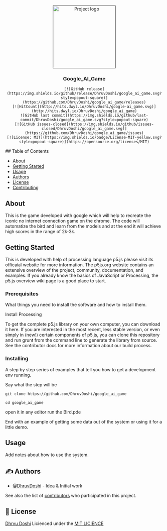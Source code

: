<p align="center">
  <a href="" rel="noopener">
 <img width=200px height=200px src="https://i.imgur.com/7sAyjXU.png" alt="Project logo"></a>
</p>

<h3 align="center">Google_AI_Game</h3>

<div align="center">

    [![GitHub release](https://img.shields.io/github/release/DhruvDoshi/google_ai_game.svg?style=popout-square)](https://github.com/DhruvDoshi/google_ai_game/releases)
    [![HitCount](http://hits.dwyl.io/DhruvDoshi/google-ai_game.svg)](http://hits.dwyl.io/DhruvDoshi/google_ai_game)
    ![GitHub last commit](https://img.shields.io/github/last-commit/DhruvDoshi/google_ai_game.svg?style=popout-square)
    [![GitHub issues-closed](https://img.shields.io/github/issues-closed/DhruvDoshi/google_ai_game.svg)](https://github.com/DhruvDoshi/google_ai_game/issues)
    [![License: MIT](https://img.shields.io/badge/License-MIT-yellow.svg?style=popout-square)](https://opensource.org/licenses/MIT)

</div>
## Table of Contents

- [About](#about)
- [Getting Started](#getting_started)
- [Usage](#usage)
- [Authors](#authors)
- [License](#usage)
- [Contributing](../CONTRIBUTING.md)

## About <a name = "about"></a>

This is the game developed with google which will help to recreate the iconic no internet connection game on the chrome. The code will automatize the bird and learn from the models and at the end it will achieve high scores in the range of 2k-3k.

## Getting Started <a name = "getting_started"></a>

This is developed with help of processing language p5.js please visit its officaial website for more information.
The p5js.org website contains an extensive overview of the project, community, documentation, and examples. If you already know the basics of JavaScript or Processing, the p5.js overview wiki page is a good place to start.


### Prerequisites

What things you need to install the software and how to install them.

Install Processing 

To get the complete p5.js library on your own computer, you can download it here. If you are interested in the most recent, less stable version, or even simply in (new!) certain components of p5.js, you can clone this repository and run grunt from the command line to generate the library from source. See the contributor docs for more information about our build process.

### Installing

A step by step series of examples that tell you how to get a development env running.

Say what the step will be

```
git clone https://github.com/DhruvDoshi/google_ai_game
```

```
cd google_ai_game 
```

open it in any editor
run the Bird.pde



End with an example of getting some data out of the system or using it for a little demo.

## Usage <a name = "usage"></a>

Add notes about how to use the system.

## ✍️ Authors <a name = "authors"></a>

- [@DhruvDoshi](https://github.com/DhruvDoshi) - Idea & Initial work

See also the list of [contributors](https://github.com/DhruvDoshi/google_ai_game/contributors) who participated in this project.


## 🙂 License

[Dhrvu Doshi](http://dhruvdoshi.github.io/)
Licienced under the [MIT LICIENCE](LICENSE)
